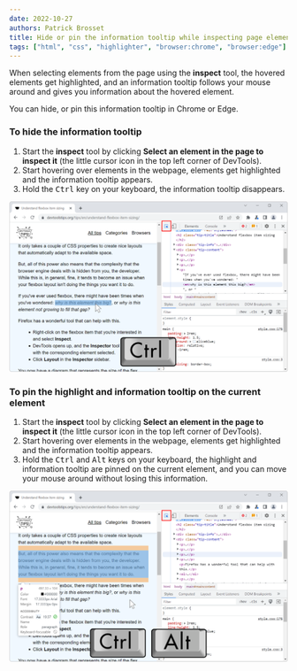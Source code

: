 ```yaml
---
date: 2022-10-27
authors: Patrick Brosset
title: Hide or pin the information tooltip while inspecting page elements
tags: ["html", "css", "highlighter", "browser:chrome", "browser:edge"]
---
```

When selecting elements from the page using the **inspect** tool, the hovered elements get highlighted, and an information tooltip follows your mouse around and gives you information about the hovered element.

You can hide, or pin this information tooltip in Chrome or Edge.

### To hide the information tooltip

1. Start the **inspect** tool by clicking **Select an element in the page to inspect it** (the little cursor icon in the top left corner of DevTools).
1. Start hovering over elements in the webpage, elements get highlighted and the information tooltip appears.
1. Hold the <kbd>Ctrl</kbd> key on your keyboard, the information tooltip disappears.

![Chrome, with a webpage and devtools opened to the side. The inspect mode is on, the mouse is hovering an element in the webpage, which is highlighted, but the information tooltip is not displayed.](/assets/img/hide-or-pin-inspect-info-tooltip-1.png)

### To pin the highlight and information tooltip on the current element

1. Start the **inspect** tool by clicking **Select an element in the page to inspect it** (the little cursor icon in the top left corner of DevTools).
1. Start hovering over elements in the webpage, elements get highlighted and the information tooltip appears.
1. Hold the <kbd>Ctrl</kbd> and <kbd>Alt</kbd> keys on your keyboard, the highlight and information tooltip are pinned on the current element, and you can move your mouse around without losing this information.

![Chrome, with a webpage and devtools opened to the side. The inspect mode is on, the mouse is hovering an element in the webpage, but another one is highlighted and has the info tooltip.](/assets/img/hide-or-pin-inspect-info-tooltip-2.png)
